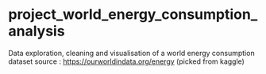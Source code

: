 # project_world_energy_consumption_analysis
Data exploration, cleaning and visualisation of a world energy consumption dataset source : https://ourworldindata.org/energy (picked from kaggle)
